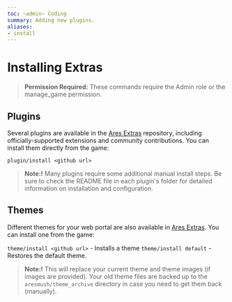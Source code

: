```yaml
---
toc: ~admin~ Coding
summary: Adding new plugins.
aliases:
- install
---
```

# Installing Extras

> **Permission Required:** These commands require the Admin role or the manage\_game permission.

## Plugins

Several plugins are available in the [Ares Extras](https://aresmush.com/tutorials/code/extras.html) repository, including officially-supported extensions and community contributions.  You can install them directly from the game:

`plugin/install <github url>`
  
> **Note:!** Many plugins require some additional manual install steps.  Be sure to check the README file in each plugin's folder for detailed information on installation and configuration.

## Themes

Different themes for your web portal are also available in [Ares Extras](https://aresmush.com/tutorials/code/extras.html). You can install one from the game:

`theme/install <github url>` - Installs a theme
`theme/install default` - Restores the default theme.
  
> **Note:!** This will replace your current theme and theme images (if images are provided).  Your old theme files are backed up to the `aresmush/theme_archive` directory in case you need to get them back (manually).